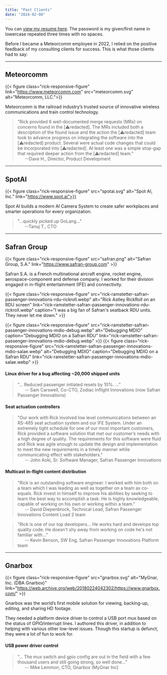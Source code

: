 ```yaml
---
title: "Past Clients"
date: "2024-02-08"
---
```


You can [view my resume here](/files/rick-ramstetter-resume-20231102.pdf). The password is my given/first name in lowercase repeated three times with no spaces.

Before I became a Meteorcomm employee in 2022, I relied on the positive feedback of my consulting clients for success. This is what those clients had to say:


---
## Meteorcomm

{{< figure class="rick-responsive-figure" link="https://www.meteorcomm.com" src="meteorcomm.svg" alt="Meteorcomm, LLC.">}}

Meteorcomm is the railroad industry’s trusted source of innovative wireless communications and train control technology.

> "Rick provided 6 well-documented merge requests (MRs) on concerns found in the [:warning:redacted]. The MRs included both a description of the found issue and the action the [:warning:redacted] team took to advance progress on integrating the software into the [:warning:redacted] product. Several were actual code changes that could be incorporated into [:warning:redacted]. At least one was a simple stop-gap that required deeper action from the [:warning:redacted] team."\
&nbsp; &nbsp; &nbsp;  --Dave H., Director, Product Development

---

## SpotAI

{{< figure class="rick-responsive-figure" src="spotai.svg" alt="Spot AI, Inc." link="https://www.spot.ai">}}

Spot AI builds a modern AI Camera System to create safer workplaces and smarter operations for every organization.

> "...quickly picked up GoLang..."\
&nbsp; &nbsp; &nbsp; --Tanuj T., CTO

---

## Safran Group

{{< figure class="rick-responsive-figure" src="safran.png" alt="Safran Group, S.A." link="https://www.safran-group.com" >}}

Safran S.A. is a French multinational aircraft engine, rocket engine, aerospace-component and defense company. I worked for their division engaged in in-flight entertainment (IFE) and connectivity.

{{< figure class="rick-responsive-figure" src="rick-ramstetter-safran-passenger-innovations-rdu-rickroll.webp" alt="Rick Astley RickRoll on an RDU screen" link="rick-ramstetter-safran-passenger-innovations-rdu-rickroll.webp" caption="I was a big fan of Safran's seatback RDU units. They never let me down." >}}

{{< figure class="rick-responsive-figure" src="rick-ramstetter-safran-passenger-innovations-mdio-debug.webp" alt="Debugging MDIO" caption="Debugging MDIO on a Safran RDU" link="rick-ramstetter-safran-passenger-innovations-mdio-debug.webp" >}}
{{< figure class="rick-responsive-figure" src="rick-ramstetter-safran-passenger-innovations-mdio-salae.webp" alt="Debugging MDIO" caption="Debugging MDIO on a Safran RDU" link="rick-ramstetter-safran-passenger-innovations-mdio-salae.webp" >}}


#### Linux driver for a bug affecting ~20,000 shipped units
> “… Reduced passenger initiated resets by 10%. …”\
&nbsp; &nbsp; &nbsp; -- Sam Carswell, Co-CTO, Zodiac Inflight Innovations (now Safran Passenger Innovations)

#### Seat actuation controllers
> "Our work with Rick involved low level communications between an RS-485 seat actuation system and our IFE System. Under an extremely tight schedule for one of our most important customers, Rick provided a software solution that met our customer’s needs with a high degree of quality. The requirements for this software were fluid and Rick was agile enough to update the design and implementation to meet the new requirements in a timely manner while communicating effect with stakeholders."\
> &nbsp; &nbsp; &nbsp; -- John Aoki, Sr. Software Manager, Safran Passenger Innovations

#### Multicast in-flight content distribution 
> "Rick is an outstanding software engineer. I worked with him both on a team which I was leading as well as together on a team as co-equals. Rick invest in himself to improve his abilities by seeking to learn the best way to accomplish a task. He is highly knowledgeable, capable of working on his own or working within a team."\
&nbsp; &nbsp; &nbsp; -- David Diepenbrock, Technical Lead, Safran Passenger Innovations Content Load 2 team

> "Rick is one of our top developers... He works hard and develops top quality code. He doesn't shy away from working on code he's not familiar with..."\
&nbsp; &nbsp; &nbsp; -- Kevin Benson, SW Eng, Safran Passenger Innovations Platform team

---
## Gnarbox

{{< figure class="rick-responsive-figure" src="gnarbox.svg" alt="MyGnar, Inc. (DBA Gnarbox)" link="https://web.archive.org/web/20180224042302/https://www.gnarbox.com/" >}}


Gnarbox was the world’s first mobile solution for viewing, backing-up, editing, and sharing HD footage. 

They needed a platform device driver to control a USB port mux based on the status of GPIO/interrupt lines. I authored this driver, in addition to helping with various other low-level issues. Though this startup is defunct, they were a lot of fun to work for.


#### USB power driver control

> “… The mux switch and gpio config are out in the field with a few thousand users and still going strong, so well done…”\
&nbsp; &nbsp; &nbsp; -- Mike Lemmon, CTO, Gnarbox (MyGnar Inc)
